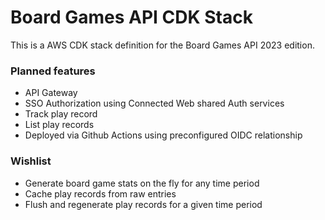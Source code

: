 # Board Games API CDK Stack

This is a AWS CDK stack definition for the Board Games API 2023 edition.

### Planned features
- API Gateway
- SSO Authorization using Connected Web shared Auth services
- Track play record
- List play records
- Deployed via Github Actions using preconfigured OIDC relationship

### Wishlist
- Generate board game stats on the fly for any time period
- Cache play records from raw entries
- Flush and regenerate play records for a given time period